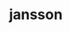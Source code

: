 ---
title: "jansson"
layout: cache
categories: [package, develop]
meta: {"compilers": ["apple-clang@16.0.0", "gcc@10.5.0", "gcc@11.4.0", "gcc@13.3.0", "gcc@7.5.0", "intel-oneapi-compilers@2025.1.0"], "num_specs": 54, "num_specs_by_stack": {"developer-tools-aarch64-linux-gnu": 8, "developer-tools-darwin": 5, "developer-tools-x86_64_v3-linux-gnu": 8, "e4s": 7, "e4s-neoverse-v2": 8, "e4s-oneapi": 10, "radiuss": 8, "root": 54}, "oss": ["centos7", "rhel8", "sequoia", "ubuntu18.04", "ubuntu22.04"], "platforms": ["darwin", "linux"], "stacks": ["developer-tools-aarch64-linux-gnu", "developer-tools-darwin", "developer-tools-x86_64_v3-linux-gnu", "e4s", "e4s-neoverse-v2", "e4s-oneapi", "radiuss", "root"], "targets": ["aarch64", "neoverse_v2", "x86_64_v3"], "versions": ["2.14"]}
spec_details: [{"compiler": "gcc@10.5.0", "hash": "2auvntmeb6ngxgph67parvy54bfl4s5b", "os": "centos7", "platform": "linux", "size": "-", "stacks": ["developer-tools-x86_64_v3-linux-gnu", "root"], "target": "x86_64_v3", "variants": ["build_system=cmake", "build_type=Release", "generator=make", "~ipo", "+shared"], "versions": ["2.14"]}, {"compiler": "gcc@10.5.0", "hash": "2pigephsqc634ovlrxopfqcjd2fhpyro", "os": "centos7", "platform": "linux", "size": "-", "stacks": ["developer-tools-x86_64_v3-linux-gnu", "root"], "target": "x86_64_v3", "variants": ["build_system=cmake", "build_type=Release", "generator=make", "~ipo", "+shared"], "versions": ["2.14"]}, {"compiler": "gcc@11.4.0", "hash": "2si5olid6hxiwxngu2gzfrx2lbgol5ft", "os": "ubuntu22.04", "platform": "linux", "size": "-", "stacks": ["e4s", "root"], "target": "x86_64_v3", "variants": ["build_system=cmake", "build_type=Release", "generator=make", "~ipo", "+shared"], "versions": ["2.14"]}, {"compiler": "intel-oneapi-compilers@2025.1.0", "hash": "2ydxogers2wi5dvuzfd6rwuq533vyljr", "os": "ubuntu22.04", "platform": "linux", "size": "-", "stacks": ["e4s-oneapi", "root"], "target": "x86_64_v3", "variants": ["build_system=cmake", "build_type=Release", "generator=make", "~ipo", "+shared"], "versions": ["2.14"]}, {"compiler": "gcc@11.4.0", "hash": "36oz64erz4xpndljxhu34yxxufoaq27e", "os": "ubuntu22.04", "platform": "linux", "size": "-", "stacks": ["e4s", "root"], "target": "x86_64_v3", "variants": ["build_system=cmake", "build_type=Release", "generator=make", "~ipo", "+shared"], "versions": ["2.14"]}, {"compiler": "intel-oneapi-compilers@2025.1.0", "hash": "37azds4ihfyshnwygebcjtzssombkhlv", "os": "ubuntu22.04", "platform": "linux", "size": "-", "stacks": ["e4s-oneapi", "root"], "target": "x86_64_v3", "variants": ["build_system=cmake", "build_type=Release", "generator=make", "~ipo", "+shared"], "versions": ["2.14"]}, {"compiler": "intel-oneapi-compilers@2025.1.0", "hash": "3q34lcd3i66bl5ghwfcyzuynirbrhua3", "os": "ubuntu22.04", "platform": "linux", "size": "-", "stacks": ["e4s-oneapi", "root"], "target": "x86_64_v3", "variants": ["build_system=cmake", "build_type=Release", "generator=make", "~ipo", "+shared"], "versions": ["2.14"]}, {"compiler": "apple-clang@16.0.0", "hash": "4rsw23acd4ipo5fccbtngj2qvaucn5s3", "os": "sequoia", "platform": "darwin", "size": "-", "stacks": ["developer-tools-darwin", "root"], "target": "aarch64", "variants": ["build_system=cmake", "build_type=Release", "generator=make", "~ipo", "+shared"], "versions": ["2.14"]}, {"compiler": "gcc@10.5.0", "hash": "4wgz6fnfbwkgmshc4jp5yf4qwscky5j4", "os": "centos7", "platform": "linux", "size": "-", "stacks": ["developer-tools-x86_64_v3-linux-gnu", "root"], "target": "x86_64_v3", "variants": ["build_system=cmake", "build_type=Release", "generator=make", "~ipo", "+shared"], "versions": ["2.14"]}, {"compiler": "intel-oneapi-compilers@2025.1.0", "hash": "5dcgijy45aomnrkvko723vqlwhi5isab", "os": "ubuntu22.04", "platform": "linux", "size": "-", "stacks": ["e4s-oneapi", "root"], "target": "x86_64_v3", "variants": ["build_system=cmake", "build_type=Release", "generator=make", "~ipo", "+shared"], "versions": ["2.14"]}, {"compiler": "gcc@11.4.0", "hash": "5xql7rmua6xm6qjcgxwi3q4ylvex6aiz", "os": "ubuntu22.04", "platform": "linux", "size": "-", "stacks": ["e4s-neoverse-v2", "root"], "target": "neoverse_v2", "variants": ["build_system=cmake", "build_type=Release", "generator=make", "~ipo", "+shared"], "versions": ["2.14"]}, {"compiler": "gcc@10.5.0", "hash": "62kfyeea66t4gysm7rxio75qxxd3rhuz", "os": "centos7", "platform": "linux", "size": "-", "stacks": ["developer-tools-x86_64_v3-linux-gnu", "root"], "target": "x86_64_v3", "variants": ["build_system=cmake", "build_type=Release", "generator=make", "~ipo", "+shared"], "versions": ["2.14"]}, {"compiler": "gcc@11.4.0", "hash": "7knt7rvzhycairerh3mgdiaedrrjjeos", "os": "ubuntu22.04", "platform": "linux", "size": "-", "stacks": ["e4s-neoverse-v2", "root"], "target": "neoverse_v2", "variants": ["build_system=cmake", "build_type=Release", "generator=make", "~ipo", "+shared"], "versions": ["2.14"]}, {"compiler": "gcc@7.5.0", "hash": "7y7gekdlf7io4su4jnfyhyy4nskkqhz2", "os": "ubuntu18.04", "platform": "linux", "size": "-", "stacks": ["radiuss", "root"], "target": "x86_64_v3", "variants": ["build_system=cmake", "build_type=Release", "generator=make", "~ipo", "+shared"], "versions": ["2.14"]}, {"compiler": "intel-oneapi-compilers@2025.1.0", "hash": "a6mnzuwrgetuvi7yhqqqvrdyqxfc6tlx", "os": "ubuntu22.04", "platform": "linux", "size": "-", "stacks": ["e4s-oneapi", "root"], "target": "x86_64_v3", "variants": ["build_system=cmake", "build_type=Release", "generator=make", "~ipo", "+shared"], "versions": ["2.14"]}, {"compiler": "gcc@11.4.0", "hash": "b2j2ihg556k6uf6pmu7zzcswcjp2vf3k", "os": "ubuntu22.04", "platform": "linux", "size": "-", "stacks": ["e4s", "root"], "target": "x86_64_v3", "variants": ["build_system=cmake", "build_type=Release", "generator=make", "~ipo", "+shared"], "versions": ["2.14"]}, {"compiler": "gcc@7.5.0", "hash": "ebubtilvoofzitbxjbrgwfim7mhwr7pk", "os": "ubuntu18.04", "platform": "linux", "size": "-", "stacks": ["radiuss", "root"], "target": "x86_64_v3", "variants": ["build_system=cmake", "build_type=Release", "generator=make", "~ipo", "+shared"], "versions": ["2.14"]}, {"compiler": "gcc@7.5.0", "hash": "egi5uf4sxby6yfd5qcikaqnwhvwlli6w", "os": "ubuntu18.04", "platform": "linux", "size": "-", "stacks": ["radiuss", "root"], "target": "x86_64_v3", "variants": ["build_system=cmake", "build_type=Release", "generator=make", "~ipo", "+shared"], "versions": ["2.14"]}, {"compiler": "gcc@11.4.0", "hash": "flkuxazshdxr4p7ueukenjqlxihdw4qk", "os": "ubuntu22.04", "platform": "linux", "size": "-", "stacks": ["e4s-neoverse-v2", "root"], "target": "neoverse_v2", "variants": ["build_system=cmake", "build_type=Release", "generator=make", "~ipo", "+shared"], "versions": ["2.14"]}, {"compiler": "gcc@11.4.0", "hash": "gtj2tm6i2y3c34mqfs376nubxkvx5uon", "os": "ubuntu22.04", "platform": "linux", "size": "-", "stacks": ["e4s", "root"], "target": "x86_64_v3", "variants": ["build_system=cmake", "build_type=Release", "generator=make", "~ipo", "+shared"], "versions": ["2.14"]}, {"compiler": "gcc@7.5.0", "hash": "hl7ecpz5lcweioqtfzmqwx4bsugzmqs6", "os": "ubuntu18.04", "platform": "linux", "size": "-", "stacks": ["radiuss", "root"], "target": "x86_64_v3", "variants": ["build_system=cmake", "build_type=Release", "generator=make", "~ipo", "+shared"], "versions": ["2.14"]}, {"compiler": "gcc@11.4.0", "hash": "hsamgqxxs6glpo2ua7sh6h7ivp7m2qeq", "os": "ubuntu22.04", "platform": "linux", "size": "-", "stacks": ["e4s-neoverse-v2", "root"], "target": "neoverse_v2", "variants": ["build_system=cmake", "build_type=Release", "generator=make", "~ipo", "+shared"], "versions": ["2.14"]}, {"compiler": "intel-oneapi-compilers@2025.1.0", "hash": "i2wjc5vxchiyoyolklhydhhyotazer4s", "os": "ubuntu22.04", "platform": "linux", "size": "-", "stacks": ["e4s-oneapi", "root"], "target": "x86_64_v3", "variants": ["build_system=cmake", "build_type=Release", "generator=make", "~ipo", "+shared"], "versions": ["2.14"]}, {"compiler": "intel-oneapi-compilers@2025.1.0", "hash": "jenbo3qkbgorg33eq4zlkpluzqqkoqag", "os": "ubuntu22.04", "platform": "linux", "size": "-", "stacks": ["e4s-oneapi", "root"], "target": "x86_64_v3", "variants": ["build_system=cmake", "build_type=Release", "generator=make", "~ipo", "+shared"], "versions": ["2.14"]}, {"compiler": "apple-clang@16.0.0", "hash": "jfw3ests43r7pgpe5il4tfrtmp3zafh6", "os": "sequoia", "platform": "darwin", "size": "-", "stacks": ["developer-tools-darwin", "root"], "target": "aarch64", "variants": ["build_system=cmake", "build_type=Release", "generator=make", "~ipo", "+shared"], "versions": ["2.14"]}, {"compiler": "gcc@7.5.0", "hash": "judyzapo6omrnyorracwqilcwhzytv7x", "os": "ubuntu18.04", "platform": "linux", "size": "-", "stacks": ["radiuss", "root"], "target": "x86_64_v3", "variants": ["build_system=cmake", "build_type=Release", "generator=make", "~ipo", "+shared"], "versions": ["2.14"]}, {"compiler": "gcc@11.4.0", "hash": "k4yrxeqcziccu5x4wy65gmllwm7jjwok", "os": "ubuntu22.04", "platform": "linux", "size": "-", "stacks": ["e4s-neoverse-v2", "root"], "target": "neoverse_v2", "variants": ["build_system=cmake", "build_type=Release", "generator=make", "~ipo", "+shared"], "versions": ["2.14"]}, {"compiler": "gcc@13.3.0", "hash": "lf2bjppvqixkw7o4wlpfqjk2aajvwne6", "os": "rhel8", "platform": "linux", "size": "-", "stacks": ["developer-tools-aarch64-linux-gnu", "root"], "target": "aarch64", "variants": ["build_system=cmake", "build_type=Release", "generator=make", "~ipo", "+shared"], "versions": ["2.14"]}, {"compiler": "gcc@7.5.0", "hash": "lo363pogio2w7iabh2egeq5c5ho4hvp4", "os": "ubuntu18.04", "platform": "linux", "size": "-", "stacks": ["radiuss", "root"], "target": "x86_64_v3", "variants": ["build_system=cmake", "build_type=Release", "generator=make", "~ipo", "+shared"], "versions": ["2.14"]}, {"compiler": "apple-clang@16.0.0", "hash": "mamlkujvsdsb6wrvhryr5zygltnqde4s", "os": "sequoia", "platform": "darwin", "size": "-", "stacks": ["developer-tools-darwin", "root"], "target": "aarch64", "variants": ["build_system=cmake", "build_type=Release", "generator=make", "~ipo", "+shared"], "versions": ["2.14"]}, {"compiler": "gcc@13.3.0", "hash": "mlsitmplas5pse4bpml3dg5jxtx6c3hg", "os": "rhel8", "platform": "linux", "size": "-", "stacks": ["developer-tools-aarch64-linux-gnu", "root"], "target": "aarch64", "variants": ["build_system=cmake", "build_type=Release", "generator=make", "~ipo", "+shared"], "versions": ["2.14"]}, {"compiler": "gcc@11.4.0", "hash": "mow56j73b7weguerq5wzkgjftlmaxbjj", "os": "ubuntu22.04", "platform": "linux", "size": "-", "stacks": ["e4s", "root"], "target": "x86_64_v3", "variants": ["build_system=cmake", "build_type=Release", "generator=make", "~ipo", "+shared"], "versions": ["2.14"]}, {"compiler": "gcc@13.3.0", "hash": "mq4in5ze7ih37dlwiq6vzdznrb5hedvc", "os": "rhel8", "platform": "linux", "size": "-", "stacks": ["developer-tools-aarch64-linux-gnu", "root"], "target": "aarch64", "variants": ["build_system=cmake", "build_type=Release", "generator=make", "~ipo", "+shared"], "versions": ["2.14"]}, {"compiler": "intel-oneapi-compilers@2025.1.0", "hash": "nkfpym6wwx7orjix27b72xom2dmwol4i", "os": "ubuntu22.04", "platform": "linux", "size": "-", "stacks": ["e4s-oneapi", "root"], "target": "x86_64_v3", "variants": ["build_system=cmake", "build_type=Release", "generator=make", "~ipo", "+shared"], "versions": ["2.14"]}, {"compiler": "gcc@10.5.0", "hash": "o323t5leoeicuizjfc7eb6xdh3xi4qwa", "os": "centos7", "platform": "linux", "size": "-", "stacks": ["developer-tools-x86_64_v3-linux-gnu", "root"], "target": "x86_64_v3", "variants": ["build_system=cmake", "build_type=Release", "generator=make", "~ipo", "+shared"], "versions": ["2.14"]}, {"compiler": "intel-oneapi-compilers@2025.1.0", "hash": "oqwj4ulvjsa47vcej6r6xgdjywja5ign", "os": "ubuntu22.04", "platform": "linux", "size": "-", "stacks": ["e4s-oneapi", "root"], "target": "x86_64_v3", "variants": ["build_system=cmake", "build_type=Release", "generator=make", "~ipo", "+shared"], "versions": ["2.14"]}, {"compiler": "gcc@13.3.0", "hash": "p4fldjzmvhswftmnedifnsnlzszovkv2", "os": "rhel8", "platform": "linux", "size": "-", "stacks": ["developer-tools-aarch64-linux-gnu", "root"], "target": "aarch64", "variants": ["build_system=cmake", "build_type=Release", "generator=make", "~ipo", "+shared"], "versions": ["2.14"]}, {"compiler": "gcc@7.5.0", "hash": "prubk36lnxtfeptjownou3ijfhcg3z77", "os": "ubuntu18.04", "platform": "linux", "size": "-", "stacks": ["radiuss", "root"], "target": "x86_64_v3", "variants": ["build_system=cmake", "build_type=Release", "generator=make", "~ipo", "+shared"], "versions": ["2.14"]}, {"compiler": "gcc@11.4.0", "hash": "pverfxjnar44vduz3ihlyhnbf6k462ai", "os": "ubuntu22.04", "platform": "linux", "size": "-", "stacks": ["e4s", "root"], "target": "x86_64_v3", "variants": ["build_system=cmake", "build_type=Release", "generator=make", "~ipo", "+shared"], "versions": ["2.14"]}, {"compiler": "gcc@10.5.0", "hash": "qvuvx36fivu66bbmeqezo5g72qvv53jd", "os": "centos7", "platform": "linux", "size": "-", "stacks": ["developer-tools-x86_64_v3-linux-gnu", "root"], "target": "x86_64_v3", "variants": ["build_system=cmake", "build_type=Release", "generator=make", "~ipo", "+shared"], "versions": ["2.14"]}, {"compiler": "gcc@11.4.0", "hash": "rgds3zhqdeh2a3nyo3s5f7zbaeivb3u7", "os": "ubuntu22.04", "platform": "linux", "size": "-", "stacks": ["e4s-neoverse-v2", "root"], "target": "neoverse_v2", "variants": ["build_system=cmake", "build_type=Release", "generator=make", "~ipo", "+shared"], "versions": ["2.14"]}, {"compiler": "apple-clang@16.0.0", "hash": "sgwhpvfensn324g7qdl2ka7z4mwbav2j", "os": "sequoia", "platform": "darwin", "size": "-", "stacks": ["developer-tools-darwin", "root"], "target": "aarch64", "variants": ["build_system=cmake", "build_type=Release", "generator=make", "~ipo", "+shared"], "versions": ["2.14"]}, {"compiler": "gcc@10.5.0", "hash": "sw3f65ij4uw762rfwpcp2wfkmqipotra", "os": "centos7", "platform": "linux", "size": "-", "stacks": ["developer-tools-x86_64_v3-linux-gnu", "root"], "target": "x86_64_v3", "variants": ["build_system=cmake", "build_type=Release", "generator=make", "~ipo", "+shared"], "versions": ["2.14"]}, {"compiler": "apple-clang@16.0.0", "hash": "uwr54c7wragf6qfzn55bp7n74cekq45d", "os": "sequoia", "platform": "darwin", "size": "-", "stacks": ["developer-tools-darwin", "root"], "target": "aarch64", "variants": ["build_system=cmake", "build_type=Release", "generator=make", "~ipo", "+shared"], "versions": ["2.14"]}, {"compiler": "gcc@11.4.0", "hash": "vwggq3vn7w2cceqc7pwk6dzqm2gqrawf", "os": "ubuntu22.04", "platform": "linux", "size": "-", "stacks": ["e4s-neoverse-v2", "root"], "target": "neoverse_v2", "variants": ["build_system=cmake", "build_type=Release", "generator=make", "~ipo", "+shared"], "versions": ["2.14"]}, {"compiler": "gcc@13.3.0", "hash": "w5saxhgxpnzg7hdtuvtbakfpn5mxcn5r", "os": "rhel8", "platform": "linux", "size": "-", "stacks": ["developer-tools-aarch64-linux-gnu", "root"], "target": "aarch64", "variants": ["build_system=cmake", "build_type=Release", "generator=make", "~ipo", "+shared"], "versions": ["2.14"]}, {"compiler": "gcc@7.5.0", "hash": "w7ejdrntk6vrepfgufqqdmeqt2ffworx", "os": "ubuntu18.04", "platform": "linux", "size": "-", "stacks": ["radiuss", "root"], "target": "x86_64_v3", "variants": ["build_system=cmake", "build_type=Release", "generator=make", "~ipo", "+shared"], "versions": ["2.14"]}, {"compiler": "gcc@13.3.0", "hash": "w7pprnwchdwdpbdsesbrer4zzz2eip6m", "os": "rhel8", "platform": "linux", "size": "-", "stacks": ["developer-tools-aarch64-linux-gnu", "root"], "target": "aarch64", "variants": ["build_system=cmake", "build_type=Release", "generator=make", "~ipo", "+shared"], "versions": ["2.14"]}, {"compiler": "gcc@11.4.0", "hash": "wfdinbt5tlxc2zzysojme5lhl4q6qtc7", "os": "ubuntu22.04", "platform": "linux", "size": "-", "stacks": ["e4s", "root"], "target": "x86_64_v3", "variants": ["build_system=cmake", "build_type=Release", "generator=make", "~ipo", "+shared"], "versions": ["2.14"]}, {"compiler": "gcc@13.3.0", "hash": "wpvne4xkqonxyr5idu46mnr2guw7jduz", "os": "rhel8", "platform": "linux", "size": "-", "stacks": ["developer-tools-aarch64-linux-gnu", "root"], "target": "aarch64", "variants": ["build_system=cmake", "build_type=Release", "generator=make", "~ipo", "+shared"], "versions": ["2.14"]}, {"compiler": "intel-oneapi-compilers@2025.1.0", "hash": "xh6rp5mnechv6dzo7i3le4fna6jw7j2v", "os": "ubuntu22.04", "platform": "linux", "size": "-", "stacks": ["e4s-oneapi", "root"], "target": "x86_64_v3", "variants": ["build_system=cmake", "build_type=Release", "generator=make", "~ipo", "+shared"], "versions": ["2.14"]}, {"compiler": "gcc@11.4.0", "hash": "y4go3o6r47no5rfozkrmdsw3livsfv3t", "os": "ubuntu22.04", "platform": "linux", "size": "-", "stacks": ["e4s-neoverse-v2", "root"], "target": "neoverse_v2", "variants": ["build_system=cmake", "build_type=Release", "generator=make", "~ipo", "+shared"], "versions": ["2.14"]}, {"compiler": "gcc@10.5.0", "hash": "yc2giaipct2p4skqengmo6n4z3ehoi6l", "os": "centos7", "platform": "linux", "size": "-", "stacks": ["developer-tools-x86_64_v3-linux-gnu", "root"], "target": "x86_64_v3", "variants": ["build_system=cmake", "build_type=Release", "generator=make", "~ipo", "+shared"], "versions": ["2.14"]}, {"compiler": "gcc@13.3.0", "hash": "zpr3tede63foj5mn2rt7g4kdq7lqqlah", "os": "rhel8", "platform": "linux", "size": "-", "stacks": ["developer-tools-aarch64-linux-gnu", "root"], "target": "aarch64", "variants": ["build_system=cmake", "build_type=Release", "generator=make", "~ipo", "+shared"], "versions": ["2.14"]}]
---